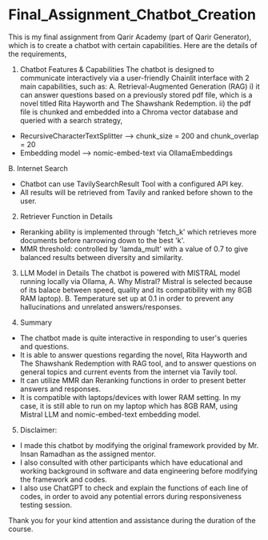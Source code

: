 # Final_Assignment_Chatbot_Creation
This is my final assignment from Qarir Academy (part of Qarir Generator), which is to create a chatbot with certain capabilities. Here are the details of the requirements,

1. Chatbot Features & Capabilities
The chatbot is designed to communicate interactively via a user-friendly Chainlit interface with 2 main capabilities, such as:
A. Retrieval-Augmented Generation (RAG)
i) it can answer questions based on a previously stored pdf file, which is a novel titled Rita Hayworth and The Shawshank Redemption.
ii) the pdf file is chunked and embedded into a Chroma vector database and queried with a search strategy,
- RecursiveCharacterTextSplitter --> chunk_size = 200 and chunk_overlap = 20
- Embedding model --> nomic-embed-text via OllamaEmbeddings

B. Internet Search
- Chatbot can use TavilySearchResult Tool with a configured API key.
- All results will be retrieved from Tavily and ranked before shown to the user.

2. Retriever Function in Details
- Reranking ability is implemented through 'fetch_k' which retrieves more documents before narrowing down to the best 'k'.
- MMR threshold: controlled by 'lamda_mult' with a value of 0.7 to give balanced results between diversity and similarity.

3. LLM Model in Details
The chatbot is powered with MISTRAL model running locally via Ollama,
A. Why Mistral? Mistral is selected because of its balace between speed, quality and its compatibility with my 8GB RAM laptop).
B. Temperature set up at 0.1 in order to prevent any hallucinations and unrelated answers/responses.

4. Summary
- The chatbot made is quite interactive in responding to user's queries and questions.
- It is able to answer questions regarding the novel, Rita Hayworth and The Shawshank Redemption with RAG tool, and to answer questions on general topics and current events from the internet via Tavily tool.
- It can utilize MMR dan Reranking functions in order to present better answers and responses.
- It is compatible with laptops/devices with lower RAM setting. In my case, it is still able to run on my laptop which has 8GB RAM, using Mistral LLM and nomic-embed-text embedding model.

5. Disclaimer:
- I made this chatbot by modifying the original framework provided by Mr. Insan Ramadhan as the assigned mentor.
- I also consulted with other participants which have educational and working background in software and data engineering before modifying the framework and codes.
- I also use ChatGPT to check and explain the functions of each line of codes, in order to avoid any potential errors during responsiveness testing session.

Thank you for your kind attention and assistance during the duration of the course.
